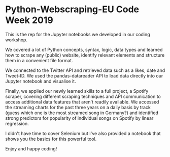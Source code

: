 # Python-Webscraping-EU Code Week 2019
 This is the rep for the Jupyter notebooks we developed in our coding workshop.

 We covered a lot of Python concepts, syntax, logic, data types and learned how to scrape any (public) website, identify relevant elements and structure them in a convenient file format. 

 We connected to the Twitter API and retrieved data such as a likes, date and Tweet-ID. We used the pandas-datareader API to load data directly into our Jupyter notebook and visualise it.

 Finally, we applied our newly learned skills to a full project, a Spotify scraper, covering different scraping techniques and API communication to access additional data features that aren't readily available. We accessed the streaming charts for the past three years on a daily basis by track (guess which one is the most streamed song in Germany?) and identified strong predictors for popularity of individual songs on Spotify by linear regression.
 
 I didn't have time to cover Selenium but I've also provided a notebook that shows you the basics for this powerful tool.

 Enjoy and happy coding!
